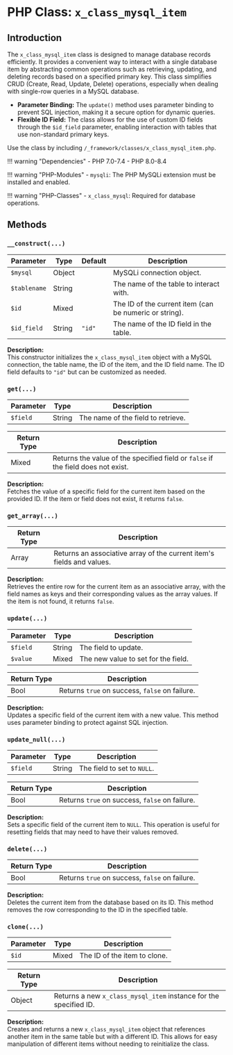 # PHP Class: `x_class_mysql_item`

## Introduction

The `x_class_mysql_item` class is designed to manage database records efficiently. It provides a convenient way to interact with a single database item by abstracting common operations such as retrieving, updating, and deleting records based on a specified primary key. This class simplifies CRUD (Create, Read, Update, Delete) operations, especially when dealing with single-row queries in a MySQL database.

- **Parameter Binding:** The `update()` method uses parameter binding to prevent SQL injection, making it a secure option for dynamic queries.  
- **Flexible ID Field:** The class allows for the use of custom ID fields through the `$id_field` parameter, enabling interaction with tables that use non-standard primary keys.

Use the class by including `/_framework/classes/x_class_mysql_item.php`.

!!! warning "Dependencies"
	- PHP 7.0-7.4
	- PHP 8.0-8.4
	
!!! warning "PHP-Modules"
	- `mysqli`: The PHP MySQLi extension must be installed and enabled.  

!!! warning "PHP-Classes"
	- `x_class_mysql`: Required for database operations.

## Methods

### `__construct(...)`

| Parameter   | Type   | Default | Description                                      |
|-------------|--------|---------|--------------------------------------------------|
| `$mysql`    | Object |         | MySQLi connection object.                       |
| `$tablename`| String |         | The name of the table to interact with.         |
| `$id`       | Mixed  |         | The ID of the current item (can be numeric or string). |
| `$id_field` | String | `"id"`  | The name of the ID field in the table.          |

**Description:**  
This constructor initializes the `x_class_mysql_item` object with a MySQL connection, the table name, the ID of the item, and the ID field name. The ID field defaults to `"id"` but can be customized as needed.

### `get(...)`

| Parameter   | Type   | Description                                      |
|-------------|--------|--------------------------------------------------|
| `$field`    | String | The name of the field to retrieve.               |

| Return Type | Description                                      |
|-------------|--------------------------------------------------|
| Mixed       | Returns the value of the specified field or `false` if the field does not exist. |

**Description:**  
Fetches the value of a specific field for the current item based on the provided ID. If the item or field does not exist, it returns `false`.

### `get_array(...)`

| Return Type | Description                                      |
|-------------|--------------------------------------------------|
| Array       | Returns an associative array of the current item's fields and values. |

**Description:**  
Retrieves the entire row for the current item as an associative array, with the field names as keys and their corresponding values as the array values. If the item is not found, it returns `false`.

### `update(...)`

| Parameter   | Type   | Description                                      |
|-------------|--------|--------------------------------------------------|
| `$field`    | String | The field to update.                             |
| `$value`    | Mixed  | The new value to set for the field.              |

| Return Type | Description                                      |
|-------------|--------------------------------------------------|
| Bool        | Returns `true` on success, `false` on failure.   |

**Description:**  
Updates a specific field of the current item with a new value. This method uses parameter binding to protect against SQL injection.

### `update_null(...)`

| Parameter   | Type   | Description                                      |
|-------------|--------|--------------------------------------------------|
| `$field`    | String | The field to set to `NULL`.                      |

| Return Type | Description                                      |
|-------------|--------------------------------------------------|
| Bool        | Returns `true` on success, `false` on failure.   |

**Description:**  
Sets a specific field of the current item to `NULL`. This operation is useful for resetting fields that may need to have their values removed.

### `delete(...)`

| Return Type | Description                                      |
|-------------|--------------------------------------------------|
| Bool        | Returns `true` on success, `false` on failure.   |

**Description:**  
Deletes the current item from the database based on its ID. This method removes the row corresponding to the ID in the specified table.

### `clone(...)`

| Parameter   | Type   | Description                                      |
|-------------|--------|--------------------------------------------------|
| `$id`       | Mixed  | The ID of the item to clone.                     |

| Return Type | Description                                      |
|-------------|--------------------------------------------------|
| Object      | Returns a new `x_class_mysql_item` instance for the specified ID. |

**Description:**  
Creates and returns a new `x_class_mysql_item` object that references another item in the same table but with a different ID. This allows for easy manipulation of different items without needing to reinitialize the class.



